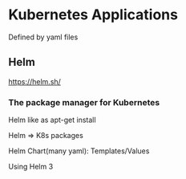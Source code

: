 # Kubernetes Applications
Defined by yaml files

## Helm
https://helm.sh/

### The package manager for Kubernetes

Helm like as apt-get install

Helm => K8s packages

Helm Chart(many yaml): Templates/Values

Using Helm 3


